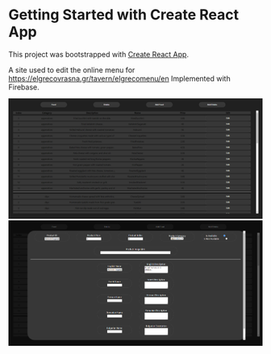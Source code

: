 # Getting Started with Create React App
This project was bootstrapped with [Create React App](https://github.com/facebook/create-react-app).

A site used to edit the online menu for https://elgrecovrasna.gr/tavern/elgrecomenu/en
Implemented with Firebase.

<img src="https://github.com/Infousio/elgreco_updater/blob/master/Screenshot_1.png"/>
<img src="https://github.com/Infousio/elgreco_updater/blob/master/Screenshot_2.png"/>
